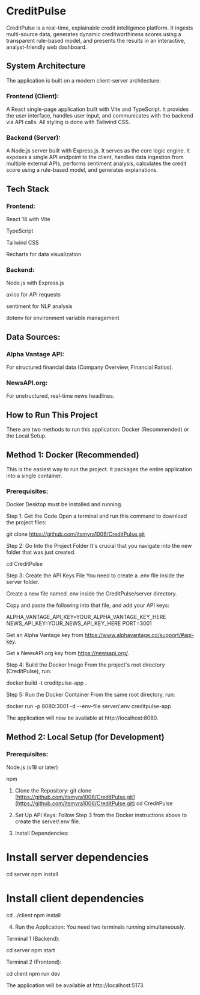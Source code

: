 # CreditPulse
CreditPulse is a real-time, explainable credit intelligence platform. It ingests multi-source data, generates dynamic creditworthiness scores using a transparent rule-based model, and presents the results in an interactive, analyst-friendly web dashboard.


## System Architecture
The application is built on a modern client-server architecture:

### Frontend (Client): 
A React single-page application built with Vite and TypeScript. It provides the user interface, handles user input, and communicates with the backend via API calls. All styling is done with Tailwind CSS.

### Backend (Server): 
A Node.js server built with Express.js. It serves as the core logic engine. It exposes a single API endpoint to the client, handles data ingestion from multiple external APIs, performs sentiment analysis, calculates the credit score using a rule-based model, and generates explanations.

## Tech Stack
### Frontend:

React 18 with Vite

TypeScript

Tailwind CSS

Recharts for data visualization

### Backend:

Node.js with Express.js

axios for API requests

sentiment for NLP analysis

dotenv for environment variable management

## Data Sources:

### Alpha Vantage API: 
For structured financial data (Company Overview, Financial Ratios).

### NewsAPI.org: 
For unstructured, real-time news headlines.


## How to Run This Project
There are two methods to run this application: Docker (Recommended) or the Local Setup.

## Method 1: Docker (Recommended)
This is the easiest way to run the project. It packages the entire application into a single container.

### Prerequisites:
Docker Desktop must be installed and running.

Step 1: Get the Code
Open a terminal and run this command to download the project files:

 git clone https://github.com/itsmyra1006/CreditPulse.git

Step 2: Go Into the Project Folder
It's crucial that you navigate into the new folder that was just created.

cd CreditPulse

Step 3: Create the API Keys File
You need to create a .env file inside the server folder.

Create a new file named .env inside the CreditPulse/server directory.

Copy and paste the following into that file, and add your API keys:

ALPHA_VANTAGE_API_KEY=YOUR_ALPHA_VANTAGE_KEY_HERE
NEWS_API_KEY=YOUR_NEWS_API_KEY_HERE
PORT=3001

Get an Alpha Vantage key from https://www.alphavantage.co/support/#api-key.

Get a NewsAPI.org key from https://newsapi.org/.

Step 4: Build the Docker Image
From the project's root directory (CreditPulse), run:

docker build -t creditpulse-app .

Step 5: Run the Docker Container
From the same root directory, run:

docker run -p 8080:3001 -d --env-file server/.env creditpulse-app

The application will now be available at http://localhost:8080.

## Method 2: Local Setup (for Development)
### Prerequisites:
Node.js (v18 or later)

npm

1. Clone the Repository:
git clone [https://github.com/itsmyra1006/CreditPulse.git](https://github.com/itsmyra1006/CreditPulse.git)
cd CreditPulse

2. Set Up API Keys:
Follow Step 3 from the Docker instructions above to create the server/.env file.

3. Install Dependencies:
# Install server dependencies
cd server
npm install

# Install client dependencies
cd ../client
npm install

4. Run the Application:
You need two terminals running simultaneously.

Terminal 1 (Backend):

cd server
npm start

Terminal 2 (Frontend):

cd client
npm run dev

The application will be available at http://localhost:5173.